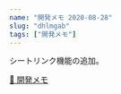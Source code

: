 ```yaml
---
name: "開発メモ 2020-08-28"
slug: "dhlmgab"
tags: ["開発メモ"]
---
```


シートリンク機能の追加。

[📗 開発メモ](https://hackersheet.com/lbbxcpx/sheets/xwtgszv)

